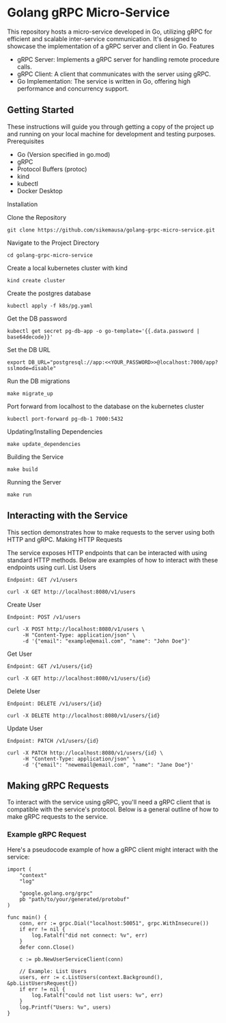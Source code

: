 # Golang gRPC Micro-Service

This repository hosts a micro-service developed in Go, utilizing gRPC for efficient and scalable inter-service communication. It's designed to showcase the implementation of a gRPC server and client in Go.
Features

- gRPC Server: Implements a gRPC server for handling remote procedure calls.
- gRPC Client: A client that communicates with the server using gRPC.
- Go Implementation: The service is written in Go, offering high performance and concurrency support.

## Getting Started

These instructions will guide you through getting a copy of the project up and running on your local machine for development and testing purposes.
Prerequisites

- Go (Version specified in go.mod)
- gRPC
- Protocol Buffers (protoc)
- kind
- kubectl
- Docker Desktop

Installation

Clone the Repository
    
    git clone https://github.com/sikemausa/golang-grpc-micro-service.git

Navigate to the Project Directory

    cd golang-grpc-micro-service

Create a local kubernetes cluster with kind

    kind create cluster

Create the postgres database

    kubectl apply -f k8s/pg.yaml

Get the DB password

    kubectl get secret pg-db-app -o go-template='{{.data.password | base64decode}}'

Set the DB URL

    export DB_URL="postgresql://app:<<YOUR_PASSWORD>>@localhost:7000/app?sslmode=disable"

Run the DB migrations

    make migrate_up

Port forward from localhost to the database on the kubernetes cluster

    kubectl port-forward pg-db-1 7000:5432

Updating/Installing Dependencies

    make update_dependencies

Building the Service

    make build

Running the Server

    make run

## Interacting with the Service

This section demonstrates how to make requests to the server using both HTTP and gRPC.
Making HTTP Requests

The service exposes HTTP endpoints that can be interacted with using standard HTTP methods. Below are examples of how to interact with these endpoints using curl.
List Users

    Endpoint: GET /v1/users

    curl -X GET http://localhost:8080/v1/users

Create User

    Endpoint: POST /v1/users

    curl -X POST http://localhost:8080/v1/users \
         -H "Content-Type: application/json" \
         -d '{"email": "example@email.com", "name": "John Doe"}'

Get User

    Endpoint: GET /v1/users/{id}

    curl -X GET http://localhost:8080/v1/users/{id}

Delete User

    Endpoint: DELETE /v1/users/{id}

    curl -X DELETE http://localhost:8080/v1/users/{id}

Update User

    Endpoint: PATCH /v1/users/{id}

    curl -X PATCH http://localhost:8080/v1/users/{id} \
         -H "Content-Type: application/json" \
         -d '{"email": "newemail@email.com", "name": "Jane Doe"}'

## Making gRPC Requests

To interact with the service using gRPC, you'll need a gRPC client that is compatible with the service's protocol. Below is a general outline of how to make gRPC requests to the service.

### Example gRPC Request

Here's a pseudocode example of how a gRPC client might interact with the service:

    import (
        "context"
        "log"
    
        "google.golang.org/grpc"
        pb "path/to/your/generated/protobuf"
    )

    func main() {
        conn, err := grpc.Dial("localhost:50051", grpc.WithInsecure())
        if err != nil {
            log.Fatalf("did not connect: %v", err)
        }
        defer conn.Close()
    
        c := pb.NewUserServiceClient(conn)
    
        // Example: List Users
        users, err := c.ListUsers(context.Background(), &pb.ListUsersRequest{})
        if err != nil {
            log.Fatalf("could not list users: %v", err)
        }
        log.Printf("Users: %v", users)
    }
